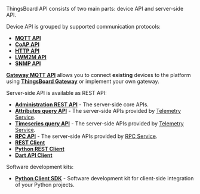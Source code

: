 
ThingsBoard API consists of two main parts: device API and server-side API.

Device API is grouped by supported communication protocols:

* [**MQTT API**](/docs/{{docsPrefix}}reference/mqtt-api)
* [**CoAP API**](/docs/{{docsPrefix}}reference/coap-api)
* [**HTTP API**](/docs/{{docsPrefix}}reference/http-api)
* [**LWM2M API**](/docs/{{docsPrefix}}reference/lwm2m-api)
* [**SNMP API**](/docs/{{docsPrefix}}reference/snmp-api)

[**Gateway MQTT API**](/docs/{{docsPrefix}}reference/gateway-mqtt-api) allows you to connect **existing** devices to the platform using **[ThingsBoard Gateway](/docs/iot-gateway/what-is-iot-gateway/)**
or implement your own gateway.

Server-side API is available as REST API:

* [**Administration REST API**](/docs/{{docsPrefix}}reference/rest-api) - The server-side core APIs.
* [**Attributes query API**](/docs/{{docsPrefix}}user-guide/attributes/#data-query-api) - The server-side APIs provided by [Telemetry Service](/docs/{{docsPrefix}}user-guide/attributes/).
* [**Timeseries query API**](/docs/{{docsPrefix}}user-guide/telemetry/#data-query-api) - The server-side APIs provided by [Telemetry Service](/docs/{{docsPrefix}}user-guide/telemetry/).
* [**RPC API**](/docs/{{docsPrefix}}user-guide/rpc/#server-side-rpc-api) - The server-side APIs provided by [RPC Service](/docs/{{docsPrefix}}user-guide/rpc/).
* [**REST Client**](/docs/{{docsPrefix}}reference/rest-client)
* [**Python REST Client**](/docs/{{docsPrefix}}reference/python-rest-client)
* [**Dart API Client**](/docs/{{docsPrefix}}reference/dart-client)

Software development kits:

* [**Python Client SDK**](/docs/{{docsPrefix}}reference/python-client-sdk) - Software development kit for client-side integration of your Python projects.
